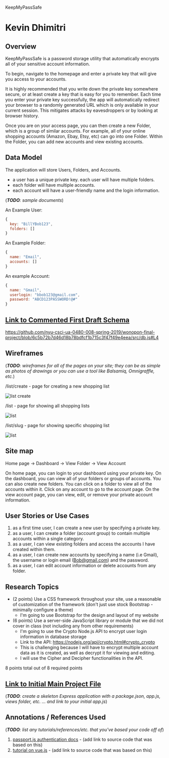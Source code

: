 KeepMyPassSafe

# Kevin Dhimitri

## Overview

KeepMyPassSafe is a password storage utility that automatically encrypts all of your sensitive account information. 

To begin, navigate to the homepage and enter a private key that will give you access to your accounts.

It is highly recommended that you write down the private key somewhere secure, or at least create a key that is easy for you to remember. Each time you enter your private key successfully, the app will automatically redirect your browser to a randomly generated URL which is only available in your current session. This mitigates attacks by eavesdroppers or by looking at browser history.

Once you are on your access page, you can then create a new Folder, which is a group of similar accounts. For example, all of your online shopping accounts (Amazon, Ebay, Etsy, etc) can go into one Folder. Within the Folder, you can add new accounts and view existing accounts.


## Data Model

The application will store Users, Folders, and Accounts.

* a user has a unique private key. each user will have multiple folders.
* each folder will have multiple accounts.
* each account will have a user-friendly name and the login information.

(___TODO__: sample documents_)

An Example User:

```javascript
{
  key: "BillYBob123",
  folders: []
}
```

An Example Folder:

```javascript
{
  name: "Email",
  accounts: []
}
```

An example Account:
```javascript
{
  name: "Gmail",
  userlogin: "bbob123@gmail.com",
  password: "ABCD123PASSWORD!@#"
}
```

## [Link to Commented First Draft Schema](db.js) 

https://github.com/nyu-csci-ua-0480-008-spring-2019/wonopon-final-project/blob/6c5b72b7d46d18b78bdfcf1b715c3f47f49e4eea/src/db.js#L4

## Wireframes

(___TODO__: wireframes for all of the pages on your site; they can be as simple as photos of drawings or you can use a tool like Balsamiq, Omnigraffle, etc._)

/list/create - page for creating a new shopping list

![list create](documentation/list-create.png)

/list - page for showing all shopping lists

![list](documentation/list.png)

/list/slug - page for showing specific shopping list

![list](documentation/list-slug.png)

## Site map

Home page -> Dashboard -> View Folder -> View Account

On home page, you can login to your dashboard using your private key. 
On the dashboard, you can view all of your folders or groups of accounts. You can also create new folders.
You can click on a folder to view all of the accounts within it. Click on any account to go to the account page.
On the view account page, you can view, edit, or remove your private account information.

## User Stories or Use Cases

1. as a first time user, I can create a new user by specifying a private key.
2. as a user, I can create a folder (account group) to contain multiple accounts within a single category.
3. as a user, I can view existing folders and access the accounts I have created within them.
4. as a user, I can create new accounts by specifying a name (i.e Gmail), the username or login email (Bob@gmail.com) and the password.
5. as a user, I can edit account information or delete accounts from any folder.

## Research Topics

* (2 points) Use a CSS framework throughout your site, use a reasonable of customization of the framework (don't just use stock Bootstrap - minimally configure a theme)
    * I'm going to use Bootstrap for the design and layout of my website
* (6 points) Use a server-side JavaScript library or module that we did not cover in class (not including any from other requirements)
    * I'm going to use the Crypto Node.js API to encrypt user login information in database storage
    * Link to the API: https://nodejs.org/api/crypto.html#crypto_crypto
    * This is challenging because I will have to encrypt multiple account data as it is created, as well as decrypt it for viewing and editing.
    * I will use the Cipher and Decipher functionalities in the API.

8 points total out of 8 required points 

## [Link to Initial Main Project File](app.js) 

(___TODO__: create a skeleton Express application with a package.json, app.js, views folder, etc. ... and link to your initial app.js_)

## Annotations / References Used

(___TODO__: list any tutorials/references/etc. that you've based your code off of_)

1. [passport.js authentication docs](http://passportjs.org/docs) - (add link to source code that was based on this)
2. [tutorial on vue.js](https://vuejs.org/v2/guide/) - (add link to source code that was based on this)
